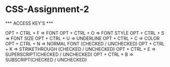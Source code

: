 # CSS-Assignment-2

*** ACCESS KEY'S ***

OPT + CTRL + F => FONT
OPT + CTRL + O => FONT STYLE
OPT + CTRL + S => FONT SIZE
OPT + CTRL + U => UNDERLINE
OPT + CTRL + C => COLOR
OPT + CTRL + N => NORMAL FONT (CHECKED / UNCHECKED)
OPT + CTRL + K => STRIKETHROUGH (CHECKED / UNCHECKED)
OPT + CTRL + E => SUPERSCRIPT(CHECKED / UNCHECKED)
OPT + CTRL + B => SUBSCRIPT(CHECKED / UNCHECKED)
